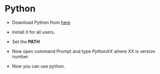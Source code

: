# Python

- Download Python from [here](https://www.python.org/downloads/)

- Install it for all users.

- Set the **PATH**

- Now open command Prompt and type *PythonXX* where XX is version number.

- Now you can use python.
